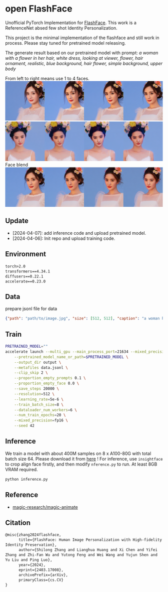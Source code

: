 # open FlashFace
Unofficial PyTorch Implementation for [FlashFace](https://arxiv.org/abs/2403.17008). This work is a ReferenceNet absed few shot Identity Personalization.

This project is the minimal implementation of the flashface and still work in process. Please stay tuned for pretrained model releasing.

The generate result based on our pretrained model with prompt: *a woman with a flower in her hair, white dress, looking at viewer, flower, hair ornament, realistic, blue background, hair flower, simple background, upper body*

From left to right means use 1 to 4 faces.
![yangmi_4faces](asset/result_yangmi.png)
![liuyifei_4faces](asset/result_liuyifei.png)
Face blend
![blend](asset/result_blend.png)

## Update
- [2024-04-07]: add inference code and upload pretrained model.
- [2024-04-06]: Init repo and upload training code.

## Environment
```
torch>2.0
transformers==4.34.1
diffusers==0.22.1
accelerate==0.23.0
```

## Data
prepare jsonl file for data
```json
{"path": "path/to/image.jpg", "size": [512, 512], "caption": "a woman holding flowers, white dress, looking at viewer, black hair, black eyes, realistic", "ref": ["path/to/face1.jpg", "path/to/face2.jpg", "path/to/face3.jpg"]}
```

## Train
```bash
PRETRAINED_MODEL=""
accelerate launch --multi_gpu --main_process_port=21634 --mixed_precision=fp16 train.py \
    --pretrained_model_name_or_path=$PRETRAINED_MODEL \
    --output_dir output \
    --metafiles data.jsonl \
    --clip_skip 2 \
    --proportion_empty_prompts 0.1 \
    --proportion_empty_face 0.0 \
    --save_steps 20000 \
    --resolution=512 \
    --learning_rate=5e-6 \
    --train_batch_size=8 \
    --dataloader_num_workers=6 \
    --num_train_epochs=20 \
    --mixed_precision=fp16 \
    --seed 42
```

## Inference
We train a model with about 400M samples on 8 x A100-80G with total batch size 64. Please download it from [here](https://huggingface.co/IntellectGen/FlashFace) !
For inference, use `insightface` to crop align face firstly, and then modify `nference.py` to run. At least 8GB VRAM required.

```bash
python inference.py
```
## Reference
- [magic-research/magic-animate](https://github.com/magic-research/magic-animate)

## Citation
```
@misc{zhang2024flashface,
      title={FlashFace: Human Image Personalization with High-fidelity Identity Preservation}, 
      author={Shilong Zhang and Lianghua Huang and Xi Chen and Yifei Zhang and Zhi-Fan Wu and Yutong Feng and Wei Wang and Yujun Shen and Yu Liu and Ping Luo},
      year={2024},
      eprint={2403.17008},
      archivePrefix={arXiv},
      primaryClass={cs.CV}
}
```

